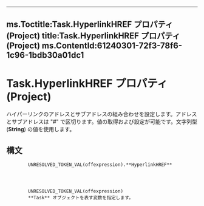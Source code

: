 

---
ms.Toctitle:Task.HyperlinkHREF プロパティ (Project)
title:Task.HyperlinkHREF プロパティ (Project)
ms.ContentId:61240301-72f3-78f6-1c96-1bdb30a01dc1
---
# Task.HyperlinkHREF プロパティ (Project)




ハイパーリンクのアドレスとサブアドレスの組み合わせを設定します。アドレスとサブアドレスは "#" で区切ります。値の取得および設定が可能です。文字列型 (**String**) の値を使用します。

## 構文

            UNRESOLVED_TOKEN_VAL(offexpression).**HyperlinkHREF**




            UNRESOLVED_TOKEN_VAL(offexpression)
            **Task** オブジェクトを表す変数を指定します。




